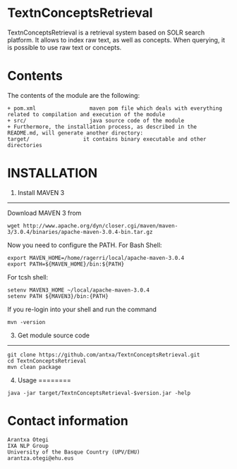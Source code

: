 TextnConceptsRetrieval
======================

TextnConceptsRetrieval is a retrieval system based on SOLR search
platform. It allows to index raw text, as well as concepts. When
querying, it is possible to use raw text or concepts.


Contents
========

The contents of the module are the following:

    + pom.xml                 maven pom file which deals with everything related to compilation and execution of the module
    + src/                    java source code of the module
    + Furthermore, the installation process, as described in the README.md, will generate another directory:
    target/                 it contains binary executable and other directories


INSTALLATION
============

1. Install MAVEN 3
------------------

Download MAVEN 3 from

````shell
wget http://www.apache.org/dyn/closer.cgi/maven/maven-3/3.0.4/binaries/apache-maven-3.0.4-bin.tar.gz
````

Now you need to configure the PATH. For Bash Shell:

````shell
export MAVEN_HOME=/home/ragerri/local/apache-maven-3.0.4
export PATH=${MAVEN_HOME}/bin:${PATH}
````

For tcsh shell:

````shell
setenv MAVEN3_HOME ~/local/apache-maven-3.0.4
setenv PATH ${MAVEN3}/bin:{PATH}
````

If you re-login into your shell and run the command

````shell
mvn -version
````

3. Get module source code
--------------------------

````shell
git clone https://github.com/antxa/TextnConceptsRetrieval.git
cd TextnConceptsRetrieval
mvn clean package
````

4. Usage
========

````shell
java -jar target/TextnConceptsRetrieval-$version.jar -help
````


Contact information
===================

````shell
Arantxa Otegi
IXA NLP Group
University of the Basque Country (UPV/EHU)
arantza.otegi@ehu.eus
````

